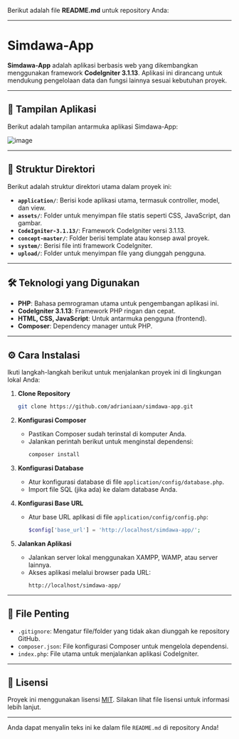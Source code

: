 Berikut adalah file **README.md** untuk repository Anda:

---

# Simdawa-App

**Simdawa-App** adalah aplikasi berbasis web yang dikembangkan menggunakan framework **CodeIgniter 3.1.13**. Aplikasi ini dirancang untuk mendukung pengelolaan data dan fungsi lainnya sesuai kebutuhan proyek.

---

## 📸 Tampilan Aplikasi

Berikut adalah tampilan antarmuka aplikasi Simdawa-App:

![image](https://github.com/user-attachments/assets/7ce0d66a-e71e-45bf-9c56-dbd973d01c07)


---

## 📂 Struktur Direktori

Berikut adalah struktur direktori utama dalam proyek ini:

- **`application/`**: Berisi kode aplikasi utama, termasuk controller, model, dan view.
- **`assets/`**: Folder untuk menyimpan file statis seperti CSS, JavaScript, dan gambar.
- **`CodeIgniter-3.1.13/`**: Framework CodeIgniter versi 3.1.13.
- **`concept-master/`**: Folder berisi template atau konsep awal proyek.
- **`system/`**: Berisi file inti framework CodeIgniter.
- **`upload/`**: Folder untuk menyimpan file yang diunggah pengguna.

---

## 🛠️ Teknologi yang Digunakan

- **PHP**: Bahasa pemrograman utama untuk pengembangan aplikasi ini.
- **CodeIgniter 3.1.13**: Framework PHP ringan dan cepat.
- **HTML, CSS, JavaScript**: Untuk antarmuka pengguna (frontend).
- **Composer**: Dependency manager untuk PHP.

---

## ⚙️ Cara Instalasi

Ikuti langkah-langkah berikut untuk menjalankan proyek ini di lingkungan lokal Anda:

1. **Clone Repository**
   ```bash
   git clone https://github.com/adrianiaan/simdawa-app.git
   ```

2. **Konfigurasi Composer**
   - Pastikan Composer sudah terinstal di komputer Anda.
   - Jalankan perintah berikut untuk menginstal dependensi:
     ```bash
     composer install
     ```

3. **Konfigurasi Database**
   - Atur konfigurasi database di file `application/config/database.php`.
   - Import file SQL (jika ada) ke dalam database Anda.

4. **Konfigurasi Base URL**
   - Atur base URL aplikasi di file `application/config/config.php`:
     ```php
     $config['base_url'] = 'http://localhost/simdawa-app/';
     ```

5. **Jalankan Aplikasi**
   - Jalankan server lokal menggunakan XAMPP, WAMP, atau server lainnya.
   - Akses aplikasi melalui browser pada URL:
     ```
     http://localhost/simdawa-app/
     ```

---

## 📄 File Penting

- `.gitignore`: Mengatur file/folder yang tidak akan diunggah ke repository GitHub.
- `composer.json`: File konfigurasi Composer untuk mengelola dependensi.
- `index.php`: File utama untuk menjalankan aplikasi CodeIgniter.


---

## 📜 Lisensi

Proyek ini menggunakan lisensi [MIT](LICENSE.txt). Silakan lihat file lisensi untuk informasi lebih lanjut.

---

Anda dapat menyalin teks ini ke dalam file `README.md` di repository Anda!
